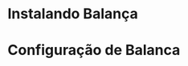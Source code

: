 <!-- TITLE: Instalação e configuração de Balanca -->
<!-- SUBTITLE: Instalação - Instalação e configuração de Balanca -->

# **Instalando Balança**
# **Configuração de Balanca**